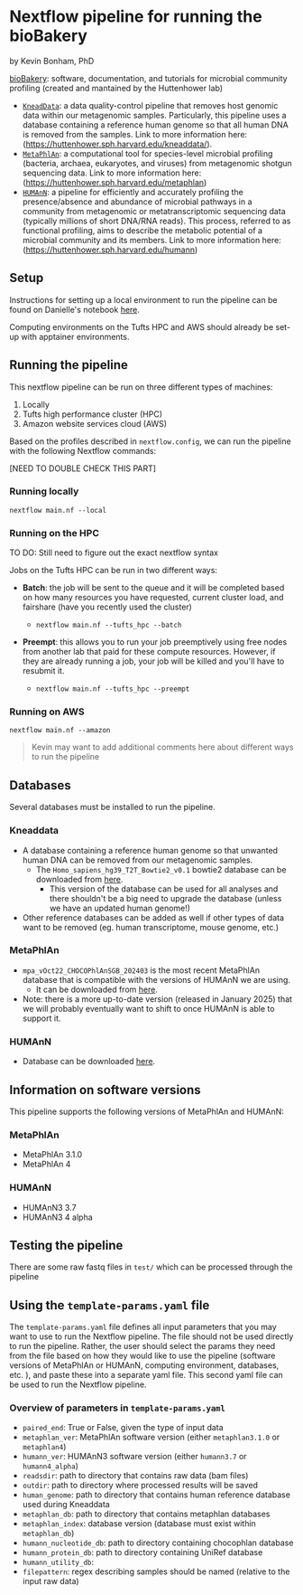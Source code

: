 # Nextflow pipeline for running the bioBakery

by Kevin Bonham, PhD 

[bioBakery](https://github.com/biobakery): software, documentation, and tutorials for microbial community profiling (created and mantained by the Huttenhower lab)

- [`KneadData`](https://github.com/biobakery/kneaddata): a data quality-control pipeline that removes host genomic data within our metagenomic samples. Particularly, this pipeline uses a database containing a reference human genome so that all human DNA is removed from the samples. Link to more information here: (https://huttenhower.sph.harvard.edu/kneaddata/).
- [`MetaPhlAn`](https://github.com/biobakery/MetaPhlAn): a computational tool for species-level microbial profiling (bacteria, archaea, eukaryotes, and viruses) from metagenomic shotgun sequencing data. Link to more information here:(https://huttenhower.sph.harvard.edu/metaphlan)
- [`HUMAnN`](https://github.com/biobakery/humann): a pipeline for efficiently and accurately profiling the presence/absence and abundance of microbial pathways in a community from metagenomic or metatranscriptomic sequencing data (typically millions of short DNA/RNA reads). This process, referred to as functional profiling, aims to describe the metabolic potential of a microbial community and its members. Link to more information here:(https://huttenhower.sph.harvard.edu/humann)

## Setup
Instructions for setting up a local environment to run the pipeline can be found on Danielle's notebook [here](https://github.com/BonhamLab/daniellepinto/blob/main/PeriodicMeetings/2025-06-17.md#danielles-personal-notes). 

Computing environments on the Tufts HPC and AWS should already be set-up with apptainer environments.

## Running the pipeline
This nextflow pipeline can be run on three different types of machines: 
1) Locally
2) Tufts high performance cluster (HPC)
3) Amazon website services cloud (AWS)

Based on the profiles described in `nextflow.config`, we can run the pipeline with the following Nextflow commands:

[NEED TO DOUBLE CHECK THIS PART]
### Running locally
`nextflow main.nf --local` 

### Running on the HPC
TO DO: Still need to figure out the exact nextflow syntax

Jobs on the Tufts HPC can be run in two different ways:
- **Batch**: the job will be sent to the queue and it will be completed based on how many resources you have requested, current cluster load, and fairshare (have you recently used the cluster) 
    - `nextflow main.nf --tufts_hpc --batch` 

- **Preempt**: this allows you to run your job preemptively using free nodes from another lab that paid for these compute resources. However, if they are already running a job, your job will be killed and you'll have to resubmit it.

    - `nextflow main.nf --tufts_hpc --preempt` 


### Running on AWS
`nextflow main.nf --amazon` 

> Kevin may want to add additional comments here about different ways to run the pipeline

## Databases
Several databases must be installed to run the pipeline. 

### Kneaddata
- A database containing a reference human genome so that unwanted human DNA can be removed from our metagenomic samples.
    - The `Homo_sapiens_hg39_T2T_Bowtie2_v0.1` bowtie2 database can be downloaded from [here](https://huttenhower.sph.harvard.edu/kneadData_databases/Homo_sapiens_hg39_T2T_Bowtie2_v0.1.tar.gz).
        - This version of the database can be used for all analyses and there shouldn't be a big need to upgrade the database (unless we have an updated human genome!)
- Other reference databases can be added as well if other types of data want to be removed (eg. human transcriptome, mouse genome, etc.)

### MetaPhlAn
- `mpa_vOct22_CHOCOPhlAnSGB_202403` is the most recent MetaPhlAn database that is compatible with the versions of HUMAnN we are using.
    - It can be downloaded from [here](http://cmprod1.cibio.unitn.it/biobakery4/metaphlan_databases/).
- Note: there is a more up-to-date version (released in January 2025) that we will probably eventually want to shift to once HUMAnN is able to support it.

### HUMAnN
- Database can be downloaded [here](http://cmprod1.cibio.unitn.it/databases/HUMAnN/).


## Information on software versions
This pipeline supports the following versions of MetaPhlAn and HUMAnN:
 
 ### MetaPhlAn
- MetaPhlAn 3.1.0
- MetaPhlAn 4

### HUMAnN
- HUMAnN3 3.7
- HUMAnN3 4 alpha

## Testing the pipeline
There are some raw fastq files in `test/` which can be processed through the pipeline

## Using the `template-params.yaml` file
The `template-params.yaml` file defines all input parameters that you may want to use to run the Nextflow pipeline. The file should not be used directly to run the pipeline. Rather, the user should select the params they need from the file based on how they would like to use the pipeline (software versions of MetaPhlAn or HUMAnN, computing environment, databases, etc. ), and paste these into a separate yaml file. This second yaml file can be used to run the Nextflow pipeline. 

### Overview of parameters in `template-params.yaml`
- `paired_end`: True or False, given the type of input data
- `metaphlan_ver`: MetaPhlAn software version (either `metaphlan3.1.0` or `metaphlan4`)
- `humann_ver`: HUMAnN3 software version (either `humann3.7` or `humann4_alpha`)
- `readsdir`: path to directory that contains raw data (bam files)
- `outdir`: path to directory where processed results will be saved
- `human_genome`: path to directory that contains human reference database used during Kneaddata 
- `metaphlan_db`: path to directory that contains metaphlan databases
- `metaphlan_index`: database version (database must exist within `metaphlan_db`)
- `humann_nucleotide_db`: path to directory containing chocophlan database
- `humann_protein_db`: path to directory containing UniRef database
- `humann_utility_db`: 
- `filepattern`: regex describing samples should be named (relative to the input raw data)